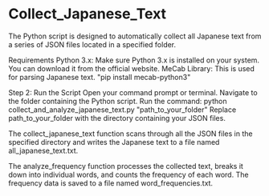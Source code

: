 # Collect_Japanese_Text
The Python script is designed to automatically collect all Japanese text from a series of JSON files located in a specified folder.

Requirements
Python 3.x: Make sure Python 3.x is installed on your system. You can download it from the official website.
MeCab Library: This is used for parsing Japanese text.
"pip install mecab-python3"

Step 2: Run the Script
Open your command prompt or terminal.
Navigate to the folder containing the Python script.
Run the command:
python collect_and_analyze_japanese_text.py "path_to_your_folder"
Replace path_to_your_folder with the directory containing your JSON files.

The collect_japanese_text function scans through all the JSON files in the specified directory and writes the Japanese text to a file named all_japanese_text.txt.

The analyze_frequency function processes the collected text, breaks it down into individual words, and counts the frequency of each word. The frequency data is saved to a file named word_frequencies.txt.
